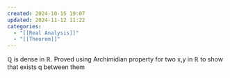 ```yaml
---
created: 2024-10-15 19:07
updated: 2024-11-12 11:22
categories:
  - "[[Real Analysis]]"
  - "[[Theorem]]"
---
```

$\mathbb{Q}$ is dense in $\mathbb{R}$. 
Proved using Archimidian property for two x,y in $\mathbb{R}$ to show that exists q between them 